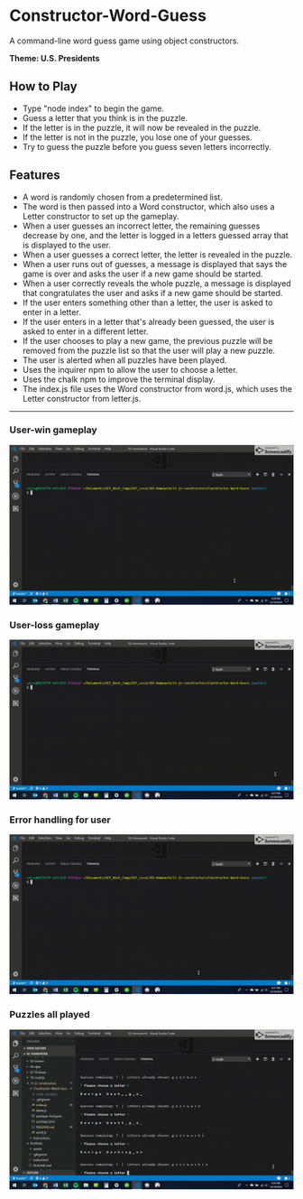 # Constructor-Word-Guess
A command-line word guess game using object constructors.

**Theme: U.S. Presidents**

## How to Play
  * Type "node index" to begin the game.
  * Guess a letter that you think is in the puzzle.
  * If the letter is in the puzzle, it will now be revealed in the puzzle.
  * If the letter is not in the puzzle, you lose one of your guesses.
  * Try to guess the puzzle before you guess seven letters incorrectly. 

## Features
  * A word is randomly chosen from a predetermined list.
  * The word is then passed into a Word constructor, which also uses a Letter constructor to set up the gameplay.
  * When a user guesses an incorrect letter, the remaining guesses decrease by one, and the letter is logged in a letters guessed array that is displayed to the user.
  * When a user guesses a correct letter, the letter is revealed in the puzzle.
  * When a user runs out of guesses, a message is displayed that says the game is over and asks the user if a new game should be started.
  * When a user correctly reveals the whole puzzle, a message is displayed that congratulates the user and asks if a new game should be started.
  * If the user enters something other than a letter, the user is asked to enter in a letter.
  * If the user enters in a letter that's already been guessed, the user is asked to enter in a different letter.
  * If the user chooses to play a new game, the previous puzzle will be removed from the puzzle list so that the user will play a new puzzle.
  * The user is alerted when all puzzles have been played.
  * Uses the inquirer npm to allow the user to choose a letter.
  * Uses the chalk npm to improve the terminal display.
  * The index.js file uses the Word constructor from word.js, which uses the Letter constructor from letter.js.
  ***
### User-win gameplay
![User-win photo](https://github.com/edcourtney74/Constructor-Word-Guess/blob/master/images/win.gif "User wins")
### User-loss gameplay
![User-loss photo](https://github.com/edcourtney74/Constructor-Word-Guess/blob/master/images/loss.gif "User loses")
### Error handling for user
![Errors photo](https://github.com/edcourtney74/Constructor-Word-Guess/blob/master/images/error_handling.gif "Errors")
### Puzzles all played
![All-played photo](https://github.com/edcourtney74/Constructor-Word-Guess/blob/master/images/all_played.gif "All played")


